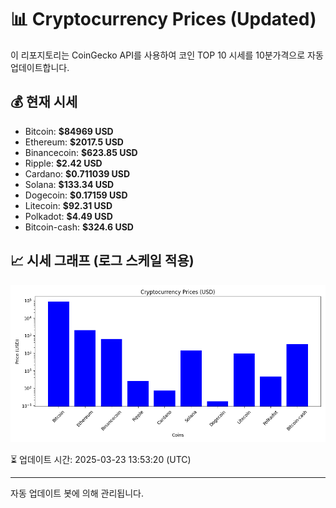 
# 📊 Cryptocurrency Prices (Updated)

이 리포지토리는 CoinGecko API를 사용하여 코인 TOP 10 시세를 10분가격으로 자동 업데이트합니다.

## 💰 현재 시세
- Bitcoin: **$84969 USD**
- Ethereum: **$2017.5 USD**
- Binancecoin: **$623.85 USD**
- Ripple: **$2.42 USD**
- Cardano: **$0.711039 USD**
- Solana: **$133.34 USD**
- Dogecoin: **$0.17159 USD**
- Litecoin: **$92.31 USD**
- Polkadot: **$4.49 USD**
- Bitcoin-cash: **$324.6 USD**

## 📈 시세 그래프 (로그 스케일 적용)
![Crypto Prices](crypto_prices.png)

⏳ 업데이트 시간: 2025-03-23 13:53:20 (UTC)

---
자동 업데이트 봇에 의해 관리됩니다.
